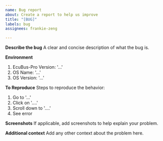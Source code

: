 ```yaml
---
name: Bug report
about: Create a report to help us improve
title: "[BUG]"
labels: bug
assignees: frankie-zeng

---
```


**Describe the bug**
A clear and concise description of what the bug is.

**Environment**
1. EcuBus-Pro Version: '...'
2. OS Name:  '...'
3. OS Version:  '...'

**To Reproduce**
Steps to reproduce the behavior:
1. Go to '...'
2. Click on '....'
3. Scroll down to '....'
4. See error

**Screenshots**
If applicable, add screenshots to help explain your problem.

**Additional context**
Add any other context about the problem here.
